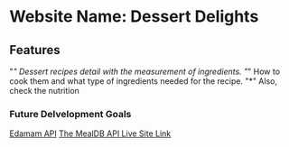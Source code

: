 # Website Name: Dessert Delights

## Features
"*" Dessert recipes detail with the measurement of ingredients.
"*" How to cook them and what type of ingredients needed for the recipe.
"*" Also, check the nutrition


### Future Delvelopment Goals


[Edamam API](https://www.edamam.com/)
[ The MealDB API ](https://www.themealdb.com/)
[ Live Site Link](https://dessertdelights.netlify.app/)



